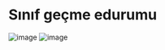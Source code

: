 # Sınıf geçme edurumu

![image](https://user-images.githubusercontent.com/111523448/189522998-98f3dd27-c7dd-44b4-9a40-57024f7fe0a3.png)
![image](https://user-images.githubusercontent.com/111523448/189523005-d567074b-3bcc-439b-8fc1-15a562350eaa.png)
